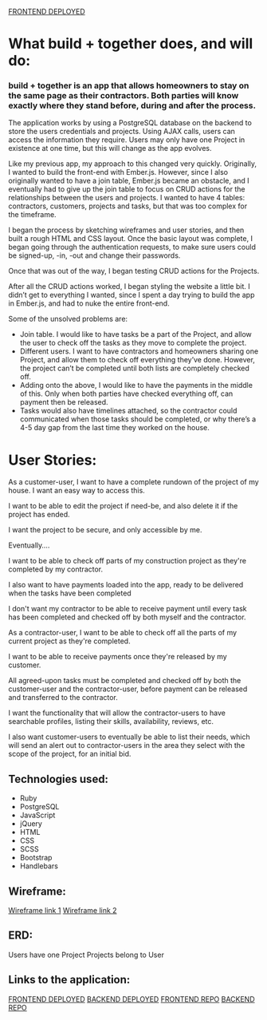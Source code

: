 [FRONTEND DEPLOYED](https://rowlandhill.github.io/frontend-capstone/)

# What build + together does, and will do:

### build + together is an app that allows homeowners to stay on the same page as their contractors.  Both parties will know exactly where they stand before, during and after the process.

The application works by using a PostgreSQL database on the backend to store the users credentials and projects.  Using AJAX calls, users can access the information they require.  Users may only have one Project in existence at one time, but this will change as the app evolves.

Like my previous app, my approach to this changed very quickly.  Originally, I wanted to build the front-end with Ember.js.  However, since I also originally wanted to have a join table, Ember.js became an obstacle, and I eventually had to give up the join table to focus on CRUD actions for the relationships between the users and projects.
I wanted to have 4 tables: contractors, customers, projects and tasks, but that was too complex for the timeframe.

I began the process by sketching wireframes and user stories, and then built a rough HTML and CSS layout.  Once the basic layout was complete, I began going through the authentication requests, to make sure users could be signed-up, -in, -out and change their passwords.

Once that was out of the way, I began testing CRUD actions for the Projects.

After all the CRUD actions worked, I began styling the website a little bit.  I didn’t get to everything I wanted, since I spent a day trying to build the app in Ember.js, and had to nuke the entire front-end.

Some of the unsolved problems are:
  - Join table.  I would like to have tasks be a part of the Project, and allow the user to check off the tasks as they move to complete the project.
  - Different users.  I want to have contractors and homeowners sharing one Project, and allow them to check off everything they’ve done.  However, the project can’t be completed until both lists are completely checked off.
  - Adding onto the above, I would like to have the payments in the middle of this.  Only when both parties have checked everything off, can payment then be released.
  - Tasks would also have timelines attached, so the contractor could communicated when those tasks should be completed, or why there’s a 4-5 day gap from the last time they worked on the house.

# User Stories:

As a customer-user, I want to have a complete rundown of the project of my house.  I want an easy way to access this.

I want to be able to edit the project if need-be, and also delete it if the project has ended.

I want the project to be secure, and only accessible by me.

Eventually….

I want to be able to check off parts of my construction project as they're completed by my contractor.

I also want to have payments loaded into the app, ready to be delivered when the tasks have been completed

I don't want my contractor to be able to receive payment until every task has been completed and checked off by both myself and the contractor.

As a contractor-user, I want to be able to check off all the parts of my current project as they're completed.

I want to be able to receive payments once they're released by my customer.

All agreed-upon tasks must be completed and checked off by both the customer-user and the contractor-user, before payment can be released and transferred to the contractor.

I want the functionality that will allow the contractor-users to have searchable profiles, listing their skills, availability, reviews, etc.

I also want customer-users to eventually be able to list their needs, which will send an alert out to contractor-users in the area they select with the scope of the project, for an initial bid.


## Technologies used:

  - Ruby
  - PostgreSQL
  - JavaScript
  - jQuery
  - HTML
  - CSS
  - SCSS
  - Bootstrap
  - Handlebars

## Wireframe:

[Wireframe link 1](http://i.imgur.com/g9yA23M.jpg)
[Wireframe link 2](http://i.imgur.com/SEJhTPI.jpg)

## ERD:

Users have one Project
Projects belong to User

## Links to the application:

[FRONTEND DEPLOYED](https://rowlandhill.github.io/frontend-capstone/)
[BACKEND DEPLOYED](https://infinite-lake-73977.herokuapp.com/)
[FRONTEND REPO](https://github.com/rowlandhill/frontend-capstone)
[BACKEND REPO](https://github.com/rowlandhill/backend-capstone)

